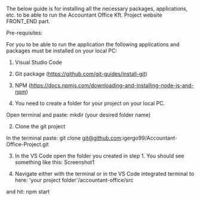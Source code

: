 The below guide is for installing all the necessary packages, applications, etc. to be able to run the Accountant Office Kft. Project website FRONT_END part.

Pre-requisites:

For you to be able to run the application the following applications and packages must be installed on your local PC:
1. Visual Studio Code
2. Git package (https://github.com/git-guides/install-git)
3. NPM (https://docs.npmjs.com/downloading-and-installing-node-js-and-npm)


1. You need to create a folder for your project on your local PC.

Open terminal and paste: mkdir (your desired folder name)

2. Clone the git project

In the terminal paste: git clone git@github.com:igergo99/Accountant-Office-Project.git

3. In the VS Code open the folder you created in step 1. 
You should see something like this: Screenshot1

4. Navigate either with the terminal or in the VS Code integrated terminal to here:
'your project folder'/accountant-office/src

and hit: 
npm start

